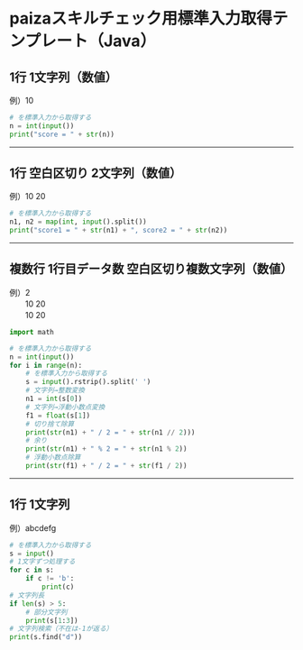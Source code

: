# paizaスキルチェック用標準入力取得テンプレート（Java）

## 1行 1文字列（数値）
例）10  

```python
# を標準入力から取得する
n = int(input())
print("score = " + str(n))
```
***
## 1行 空白区切り 2文字列（数値）
例）10 20  

```python
# を標準入力から取得する
n1, n2 = map(int, input().split())
print("score1 = " + str(n1) + ", score2 = " + str(n2))
```
***
## 複数行 1行目データ数 空白区切り複数文字列（数値）
例）2  
 　　10 20  
 　　10 20  

```python
import math

# を標準入力から取得する
n = int(input())
for i in range(n):
    # を標準入力から取得する
	s = input().rstrip().split(' ')
    # 文字列→整数変換
	n1 = int(s[0])
    # 文字列→浮動小数点変換
	f1 = float(s[1])
	# 切り捨て除算
	print(str(n1) + " / 2 = " + str(n1 // 2)))
	# 余り
	print(str(n1) + " % 2 = " + str(n1 % 2))
    # 浮動小数点除算
	print(str(f1) + " / 2 = " + str(f1 / 2))
```

***
## 1行 1文字列
例）abcdefg  

```python
# を標準入力から取得する
s = input()
# 1文字ずつ処理する
for c in s:
	if c != 'b':
		print(c)
# 文字列長
if len(s) > 5:
    # 部分文字列
	print(s[1:3])
# 文字列検索（不在は-1が返る）
print(s.find("d"))
```

